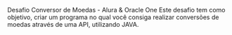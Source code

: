 Desafio Conversor de Moedas - Alura & Oracle One
Este desafio tem como objetivo, criar um programa no qual você consiga realizar conversões de moedas através de uma API, utilizando JAVA.

